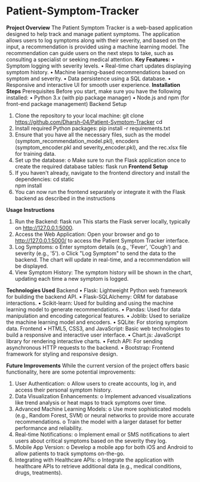 # Patient-Symptom-Tracker

**Project Overview**
The Patient Symptom Tracker  is a web-based application designed to help track and manage patient symptoms. The application allows users to log symptoms along with their severity, and based on the input, a recommendation is provided using a machine learning model. The recommendation can guide users on the next steps to take, such as consulting a specialist or seeking medical attention.
**Key Features:**
•	Symptom logging with severity levels.
•	Real-time chart updates displaying symptom history.
•	Machine learning-based recommendations based on symptom and severity.
•	Data persistence using a SQL database.
•	Responsive and interactive UI for smooth user experience.
**Installation Steps**
Prerequisites
Before you start, make sure you have the following installed:
•	Python 3.x (with pip package manager)
•	Node.js and npm (for front-end package management)
Backend Setup
1.	Clone the repository to your local machine:
git clone <https://github.com/Dharsh-04/Patient-Symptom-Tracker>
cd <Patient-Symptom-Tracker>
2.	Install required Python packages:
pip install -r requirements.txt 
3.	Ensure that you have all the necessary files, such as the model (symptom_recommendation_model.pkl), encoders (symptom_encoder.pkl and severity_encoder.pkl), and the rec.xlsx file for training data.
4.	Set up the database:
o	Make sure to run the Flask application once to create the required database tables:
                     flask run
**Frontend Setup**
1.	If you haven't already, navigate to the frontend directory and install the dependencies:
cd static  
npm install
2.	You can now run the frontend separately or integrate it with the Flask backend as described in the instructions

**Usage Instructions**
1.	Run the Backend:
flask run
This starts the Flask server locally, typically on http://127.0.0.1:5000.
2.	Access the Web Application: Open your browser and go to http://127.0.0.1:5000/ to access the Patient Symptom Tracker interface.
3.	Log Symptoms:
o	Enter symptom details (e.g., 'Fever', 'Cough') and severity (e.g., '5').
o	Click "Log Symptom" to send the data to the backend. The chart will update in real-time, and a recommendation will be displayed.
4.	View Symptom History: The symptom history will be shown in the chart, updating each time a new symptom is logged.



**Technologies Used**
Backend
•	Flask: Lightweight Python web framework for building the backend API.
•	Flask-SQLAlchemy: ORM for database interactions.
•	Scikit-learn: Used for building and using the machine learning model to generate recommendations.
•	Pandas: Used for data manipulation and encoding categorical features.
•	Joblib: Used to serialize the machine learning model and encoders.
•	SQLite: For storing symptom data.
Frontend
•	HTML5, CSS3, and JavaScript: Basic web technologies to build a responsive and interactive user interface.
•	Chart.js: JavaScript library for rendering interactive charts.
•	Fetch API: For sending asynchronous HTTP requests to the backend.
•	Bootstrap: Frontend framework for styling and responsive design.

**Future Improvements**
While the current version of the project offers basic functionality, here are some potential improvements:
1.	User Authentication:
o	Allow users to create accounts, log in, and access their personal symptom history.
2.	Data Visualization Enhancements:
o	Implement advanced visualizations like trend analysis or heat maps to track symptoms over time.
3.	Advanced Machine Learning Models:
o	Use more sophisticated models (e.g., Random Forest, SVM) or neural networks to provide more accurate recommendations.
o	Train the model with a larger dataset for better performance and reliability.
4.	Real-time Notifications:
o	Implement email or SMS notifications to alert users about critical symptoms based on the severity they log.
5.	Mobile App Version:
o	Develop a mobile app for both iOS and Android to allow patients to track symptoms on-the-go.
6.	Integrating with Healthcare APIs:
o	Integrate the application with healthcare APIs to retrieve additional data (e.g., medical conditions, drugs, treatments).

